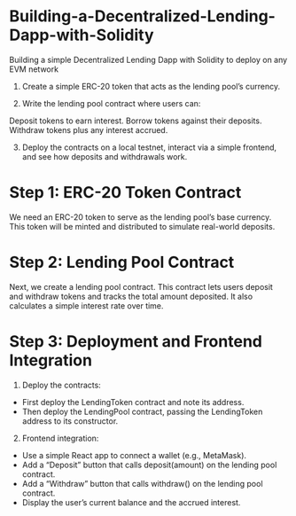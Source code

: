 # Building-a-Decentralized-Lending-Dapp-with-Solidity
Building a simple Decentralized Lending  Dapp with Solidity to deploy on any EVM network



1) Create a simple ERC-20 token that acts as the lending pool’s currency.

2) Write the lending pool contract where users can:
   
Deposit tokens to earn interest.
Borrow tokens against their deposits.
Withdraw tokens plus any interest accrued.

3) Deploy the contracts on a local testnet, interact via a simple frontend, and see how deposits and withdrawals work.

# Step 1: ERC-20 Token Contract
We need an ERC-20 token to serve as the lending pool’s base currency. This token will be minted and distributed to simulate real-world deposits.

# Step 2: Lending Pool Contract
Next, we create a lending pool contract. This contract lets users deposit and withdraw tokens and tracks the total amount deposited. It also calculates a simple interest rate over time.

# Step 3: Deployment and Frontend Integration

1) Deploy the contracts:

* First deploy the LendingToken contract and note its address.
* Then deploy the LendingPool contract, passing the LendingToken address to its constructor.

2) Frontend integration:

* Use a simple React app to connect a wallet (e.g., MetaMask).
* Add a “Deposit” button that calls deposit(amount) on the lending pool contract.
* Add a “Withdraw” button that calls withdraw() on the lending pool contract.
* Display the user’s current balance and the accrued interest.
